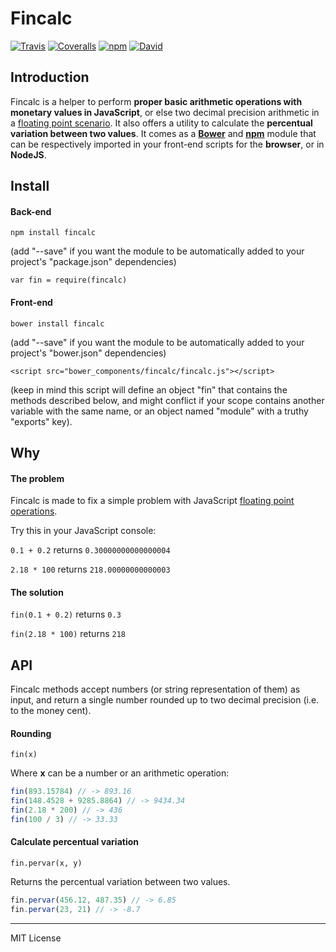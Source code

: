 # Fincalc

[![Travis](https://img.shields.io/travis/pensierinmusica/fincalc.svg)](https://travis-ci.com/pensierinmusica/fincalc)
[![Coveralls](https://img.shields.io/coveralls/pensierinmusica/fincalc.svg)](https://coveralls.io/r/pensierinmusica/fincalc)
[![npm](https://img.shields.io/npm/v/fincalc.svg)](https://www.npmjs.com/package/fincalc)
[![David](https://img.shields.io/david/pensierinmusica/fincalc.svg)](https://www.npmjs.com/package/fincalc)

## Introduction

Fincalc is a helper to perform **proper basic arithmetic operations with monetary values in JavaScript**, or else two decimal precision arithmetic in a [floating point scenario](http://stackoverflow.com/questions/2876536/precise-financial-calculation-in-javascript-what-are-the-gotchas). It also offers a utility to calculate the **percentual variation between two values**. It comes as a [**Bower**](http://bower.io) and [**npm**](http://npmjs.org) module that can be respectively imported in your front-end scripts for the **browser**, or in **NodeJS**.

## Install

#### Back-end
`npm install fincalc`

(add "--save" if you want the module to be automatically added to your project's "package.json" dependencies)

`var fin = require(fincalc)`

#### Front-end
`bower install fincalc`

(add "--save" if you want the module to be automatically added to your project's "bower.json" dependencies)

`<script src="bower_components/fincalc/fincalc.js"></script>`

(keep in mind this script will define an object "fin" that contains the methods described below, and might conflict if your scope contains another variable with the same name, or an object named "module" with a truthy "exports" key).

## Why
#### The problem
Fincalc is made to fix a simple problem with JavaScript [floating point operations](http://stackoverflow.com/questions/2876536/precise-financial-calculation-in-javascript-what-are-the-gotchas).

Try this in your JavaScript console:

`0.1 + 0.2` returns `0.30000000000000004`

`2.18 * 100` returns `218.00000000000003`

#### The solution
`fin(0.1 + 0.2)` returns `0.3`

`fin(2.18 * 100)` returns `218`

## API
Fincalc methods accept numbers (or string representation of them) as input, and return a single number rounded up to two decimal precision (i.e. to the money cent).

#### Rounding
`fin(x)`

Where **x** can be a number or an arithmetic operation:

```javascript
fin(893.15784) // -> 893.16
fin(148.4528 + 9285.8864) // -> 9434.34
fin(2.18 * 200) // -> 436
fin(100 / 3) // -> 33.33
```

#### Calculate percentual variation
`fin.pervar(x, y)`

Returns the percentual variation between two values.

```javascript
fin.pervar(456.12, 487.35) // -> 6.85
fin.pervar(23, 21) // -> -8.7
```


***

MIT License
